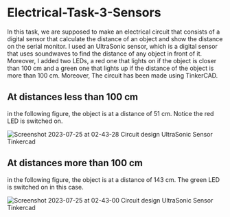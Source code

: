 # Electrical-Task-3-Sensors
In this task, we are supposed to make an electrical circuit that consists of a digital sensor that calculate the distance of an object and show the distance on the serial monitor. I used an UltraSonic sensor, which is a digital sensor that uses soundwaves to find the distance of any object in front of it. Moreover, I added two LEDs, a red one that lights on if the object is closer than 100 cm and a green one that lights up if the distance of the object is more than 100 cm. Moreover,  The circuit has been made using TinkerCAD.

## At distances less than 100 cm

in the following figure, the object is at a distance of 51 cm. Notice the red LED is switched on.

![Screenshot 2023-07-25 at 02-43-28 Circuit design UltraSonic Sensor Tinkercad](https://github.com/Abdullah-BS/Electrical-Task-3-Sensors/assets/139412761/308cbc0b-8b9b-45e2-b9a4-0ddce6d0a5f5)


## At distances more than 100 cm
in the following figure, the object is at a distance of 143 cm. The green LED is switched on in this case.


![Screenshot 2023-07-25 at 02-43-00 Circuit design UltraSonic Sensor Tinkercad](https://github.com/Abdullah-BS/Electrical-Task-3-Sensors/assets/139412761/613df88b-5f1c-4485-837a-93be42fdd0fc)
